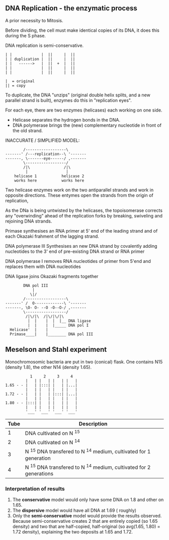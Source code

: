 ## DNA Replication - the enzymatic process

A prior necessity to Mitosis.

Before dividing, the cell must make identical copies of its DNA, it does this during the S phase.

DNA replication is semi-conservative.
```
| |             |  ||     |  ||
| | duplication |  ||     |  ||
| |   ------>   |  ||  +  |  ||
| |             |  ||     |  ||
| |             |  ||     |  ||

|  = original
|| = copy
```

To duplicate, the DNA "unzips" (original double helix splits, and a new parallel strand is built), enzymes do this in "replication eyes".

For each eye, there are two enzymes (helicases) each working on one side.

- Helicase separates the hydrogen bonds in the DNA.
- DNA polymerase brings the (new) complementary nucleotide in front of the old strand.

INACCURATE / SIMPLIFIED MODEL:
```
        /------------------\
-------' /---replication--\ '-------
-------, \-------eye------/ ,-------
        \------------------/
        /|\               /|\
         |                 |
    helicase 1           helicase 2
    works here           works here
```

Two helicase enzymes work on the two antiparallel strands and work in opposite directions. These entymes open the strands from the origin of replication,

As the DNa is being untwisted by the helicases, the topoisomerase corrects any "overwinding" ahead of the replication forks by breaking, swiveling and rejoining DNA strands.

Primase synthesises an RNA primer at 5' end of the leading strand and of each Okazaki frahment of the lagging strand.

DNA polymerase III Synthesises an new DNA strand by covalently adding nucleotides to the 3' end of pre-existing DNA strand or RNA primer

DNA polymerase I removes RNA nucleotides of primer from 5'end and replaces them with DNA nucleotides

DNA ligase joins Okazaki fragments together

```
        DNA pol III
            |
           \|/
        /------------------\
-------' /  O-------------\ '-------
-------, \O- O- --O -O--O-/ ,-------
        \------------------/
         /|\/|\  /|\/|\/|\
          |  |    |  |  |__ DNA ligase
          |  |    |  |_____ DNA pol I
  Helicase'  |    |
  Primase____|    |________ DNA pol III
```

## Meselson and Stahl experiment

Monochromosomic bacteria are put in two (conical) flask. One contains N15 (density 1.8), the other N14 (density 1.65).

```
           1     2     3     4
         |   | |   | |   | |   |
1.65 - - |   | |:::| |   | |...|
         |   | |   | |   | |   | 
1.72 - - |   | |   | |:::| |...|
         |   | |   | |   | |   |
1.80 - - |:::| |   | |   | |   |
         |   | |   | |   | |   |
         '___' '___' '___' '___'
```

| Tube | Description
|---|---|
| 1 | DNA cultivated on N$\ ^{15}$ |
| 2 | DNA cultivated on N$\ ^{14}$ |
| 3 | N$\ ^{15}$ DNA transfered to N$\ ^{14}$ medium, cultivated for 1 generation |
| 4 | N$\ ^{15}$ DNA transfered to N$\ ^{14}$ medium, cultivated for 2 generations |

### Interpretation of results

1. The **conservative** model would only have some DNA on 1.8 and other on 1.65.
2. The **dispersive** model would have all DNA at 1.69 ( roughly)
3. Only the **semi-conservative** model would provide the results observed. Because semi-conservative creates 2 that are entirely copied (so 1.65 density) and two that are half-copied, half-original (so avg(1.65, 1.80) = 1.72 density), explaining the two deposits at 1.65 and 1.72.
